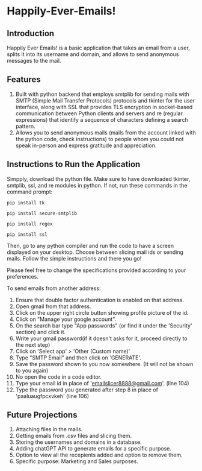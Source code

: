 # Happily-Ever-Emails!

## Introduction

Happily Ever Emails! is a basic application that takes an email from a user, splits it into its username and domain, and allows to send anonymous messages to the mail. 

## Features

1) Built with python backend that employs smtplib for sending mails with SMTP (Simple Mail Transfer Protocols) protocols and tkinter for the user interface, along with SSL that provides TLS encryption in socket-based communication between Python clients and servers and re (regular expressions) that identify a sequence of characters defining a search pattern.
2) Allows you to send anonymous mails (mails from the account linked with the python code, check instructions) to people whom you could not speak in-person and express gratitude and appreciation. 

## Instructions to Run the Application

Simpply, download the python file. Make sure to have downloaded tkinter, smtplib, ssl, and re modules in python. If not, run these commands in the command prompt:

```
pip install tk
```
```
pip install secure-smtplib
```
```
pip install regex
```
```
pip install ssl
```

Then, go to any python compiler and run the code to have a screen displayed on your desktop. Choose between slicing mail ids or sending mails. Follow the simple instructions and there you go!

Please feel free to change the specifications provided according to your preferences. 

To send emails from another address:

1) Ensure that double factor authentication is enabled on that address.
2) Open gmail from that address.
3) Click on the upper right circle button showing profile picture of the id.
4) Click on "Manage your google account".
5) On the search bar type "App passwords" (or find it under the 'Security' section) and click it.
6) Write your gmail password(if it doesn't asks for it, proceed directly to the next step)
7) Click on 'Select app' > 'Other (Custom name)'
8) Type "SMTP Email" and then click on 'GENERATE'.
9) Save the password shown to you now somewhere. (It will not be shown to you again)
10) No open the code in a code editor.
11) Type your email id in place of 'emailslicer8888@gmail.com'. (line 104)
12) Type the password you generated after step 8 in place of 'paaluaugfpcxvkeh' (line 106)

## Future Projections

1) Attaching files in the mails.
2) Getting emails from .csv files and slicing them.
3) Storing the usernames and domains in a database.
4) Adding chatGPT API to generate emails for a specific purpose.
5) Option to view all the recepients added and option to remove them.
6) Specific purpose: Marketing and Sales purposes.
